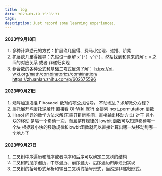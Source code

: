 ```yaml
---
title: log
date: 2023-09-18 15:56:21
tags: 
description: Just record some learning experiences.
---
```


#### 2023年9月18日
1. 多种计算逆元的方式：扩展欧几里得、费马小定理、递推、阶乘
2. 扩展欧几里得推导：先假设一组解 `x^{'} y^{'}`，然后找到和原来的解 `x y` 之间的对应关系 或者 非递归实现
3. 组合数的各种公式和基础二项式反演了解：
https://oi-wiki.org/math/combinatorics/combination/
https://zhuanlan.zhihu.com/p/602675596

#### 2023年9月21日
1. 矩阵加速递推
Fibonacci 数列的项公式推导。
不动点法？求解微分方程？
2. 康托展开与康托逆展开 直接看 OI-Wiki 就行
全排列 next_permutation 函数
3. Hanoi 问题的数学方法求解(无需开辟新空间，直接输出移动方式)
对于 最小块的移动 是隔一个移动一次，而且是有规律的
lowbit 函数可以知道移动哪一个块
根据最小块的移动规律和lowbit函数就可以直接计算出哪一块移动到哪一个地方了

#### 2023年9月27日
1. 二叉树中序遍历和前序或者中序和后序可以确定二叉树的结构
1. 二叉树的层序遍历、中序遍历、前序遍历、后序遍历的非递归实现
2. 二叉树的括号形式解析和输出二叉树的括号形式，当然是非递归形式。


